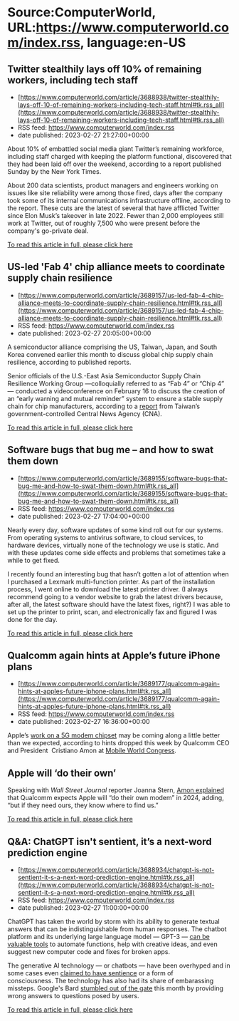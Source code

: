 # Source:ComputerWorld, URL:https://www.computerworld.com/index.rss, language:en-US

## Twitter stealthily lays off 10% of remaining workers, including tech staff
 - [https://www.computerworld.com/article/3688938/twitter-stealthily-lays-off-10-of-remaining-workers-including-tech-staff.html#tk.rss_all](https://www.computerworld.com/article/3688938/twitter-stealthily-lays-off-10-of-remaining-workers-including-tech-staff.html#tk.rss_all)
 - RSS feed: https://www.computerworld.com/index.rss
 - date published: 2023-02-27 21:27:00+00:00

<article>
	<section class="page">
<p>About 10% of embattled social media giant Twitter’s remaining workforce, including staff charged with keeping the platform functional, discovered that they had been laid off over the weekend, according to a report published Sunday by the New York Times.</p><p>About 200 data scientists, product managers and engineers working on issues like site reliability were among those fired, days after the company took some of its internal communications infrastructure offline, according to the report. These cuts are the latest of several that have afflicted Twitter since Elon Musk’s takeover in late 2022. Fewer than 2,000 employees still work at Twitter, out of roughly 7,500 who were present before the company's go-private deal.</p><p class="jumpTag"><a href="https://www.computerworld.com/article/3688938/twitter-stealthily-lays-off-10-of-remaining-workers-including-tech-staff.html#jump">To read this article in full, please click here</a></p></section></article>

## US-led 'Fab 4' chip alliance meets to coordinate supply chain resilience
 - [https://www.computerworld.com/article/3689157/us-led-fab-4-chip-alliance-meets-to-coordinate-supply-chain-resilience.html#tk.rss_all](https://www.computerworld.com/article/3689157/us-led-fab-4-chip-alliance-meets-to-coordinate-supply-chain-resilience.html#tk.rss_all)
 - RSS feed: https://www.computerworld.com/index.rss
 - date published: 2023-02-27 20:05:00+00:00

<article>
	<section class="page">
<p>A semiconductor alliance comprising the US, Taiwan, Japan, and South Korea convened earlier this month to discuss global chip supply chain resilience, according to published reports.</p><p>Senior officials of the U.S.-East Asia Semiconductor Supply Chain Resilience Working Group —colloquially referred to as “Fab 4” or “Chip 4” — conducted a videoconference on February 16 to discuss the creation of an “early warning and mutual reminder” system to ensure a stable supply chain for chip manufacturers, according to a <a href="https://focustaiwan.tw/business/202302250013" rel="nofollow">report</a> from Taiwan’s government-controlled Central News Agency (CNA).</p><p class="jumpTag"><a href="https://www.computerworld.com/article/3689157/us-led-fab-4-chip-alliance-meets-to-coordinate-supply-chain-resilience.html#jump">To read this article in full, please click here</a></p></section></article>

## Software bugs that bug me – and how to swat them down
 - [https://www.computerworld.com/article/3689155/software-bugs-that-bug-me-and-how-to-swat-them-down.html#tk.rss_all](https://www.computerworld.com/article/3689155/software-bugs-that-bug-me-and-how-to-swat-them-down.html#tk.rss_all)
 - RSS feed: https://www.computerworld.com/index.rss
 - date published: 2023-02-27 17:04:00+00:00

<article>
	<section class="page">
<p>Nearly every day, software updates of some kind roll out for our systems. From operating systems to antivirus software, to cloud services, to hardware devices, virtually none of the technology we use is static. And with these updates come side effects and problems that sometimes take a while to get fixed.</p><p>I recently found an interesting bug that hasn’t gotten a lot of attention when I purchased a Lexmark multi-function printer. As part of the installation process, I went online to download the latest printer driver. (I always recommend going to a vendor website to grab the latest drivers because, after all, the latest software should have the latest fixes, right?) I was able to set up the printer to print, scan, and electronically fax and figured I was done for the day.</p><p class="jumpTag"><a href="https://www.computerworld.com/article/3689155/software-bugs-that-bug-me-and-how-to-swat-them-down.html#jump">To read this article in full, please click here</a></p></section></article>

## Qualcomm again hints at Apple’s future iPhone plans
 - [https://www.computerworld.com/article/3689177/qualcomm-again-hints-at-apples-future-iphone-plans.html#tk.rss_all](https://www.computerworld.com/article/3689177/qualcomm-again-hints-at-apples-future-iphone-plans.html#tk.rss_all)
 - RSS feed: https://www.computerworld.com/index.rss
 - date published: 2023-02-27 16:36:00+00:00

<article>
	<section class="page">
<p>Apple’s <a href="https://www.computerworld.com/article/3391412/what-we-think-we-know-about-apples-5g-modem-development-plans.html">work on a 5G modem chipset</a> may be coming along a little better than we expected, according to hints dropped this week by Qualcomm CEO and President  Cristiano Amon at <a href="https://www.mwcbarcelona.com/" rel="nofollow noopener" target="_blank">Mobile World Congress</a>.</p><h2><strong>Apple will ‘do their own’</strong></h2>
<p>Speaking with <em>Wall Street Journal</em> reporter Joanna Stern, <a href="https://twitter.com/caro_milanesi/status/1630126880321077248?s=20" rel="nofollow noopener" target="_blank">Amon explained</a> that Qualcomm expects Apple will “do their own modem” in 2024, adding, “but if they need ours, they know where to find us.”</p><p class="jumpTag"><a href="https://www.computerworld.com/article/3689177/qualcomm-again-hints-at-apples-future-iphone-plans.html#jump">To read this article in full, please click here</a></p></section></article>

## Q&A: ChatGPT isn't sentient, it’s a next-word prediction engine
 - [https://www.computerworld.com/article/3688934/chatgpt-is-not-sentient-it-s-a-next-word-prediction-engine.html#tk.rss_all](https://www.computerworld.com/article/3688934/chatgpt-is-not-sentient-it-s-a-next-word-prediction-engine.html#tk.rss_all)
 - RSS feed: https://www.computerworld.com/index.rss
 - date published: 2023-02-27 11:00:00+00:00

<article>
	<section class="page">
<p>ChatGPT has taken the world by storm with its ability to generate textual answers that can be indistinguishable from human responses. The chatbot platform and its underlying large language model — GPT-3 — <a href="https://www.computerworld.com/article/3687614/how-enterprises-can-use-chatgpt-and-gpt-3.html">can be valuable tools</a> to automate functions, help with creative ideas, and even suggest new computer code and fixes for broken apps. </p><p>The generative AI technology — or chatbots — have been overhyped and in some cases even <a href="https://www.scientificamerican.com/article/google-engineer-claims-ai-chatbot-is-sentient-why-that-matters/" rel="nofollow">claimed to have sentience</a> or a form of consciousness. The technology has also had its share of embarassing missteps. Google's Bard <a href="https://www.reuters.com/technology/google-ai-chatbot-bard-offers-inaccurate-information-company-ad-2023-02-08/" rel="nofollow">stumbled out of the gate</a> this month by providing wrong answers to questions posed by users.</p><p class="jumpTag"><a href="https://www.computerworld.com/article/3688934/chatgpt-is-not-sentient-it-s-a-next-word-prediction-engine.html#jump">To read this article in full, please click here</a></p></section></article>

